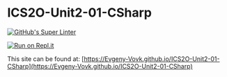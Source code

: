 # ICS2O-Unit2-01-CSharp

[![GitHub's Super Linter](https://github.com/Evgeny-Vovk/ICS2O-Unit2-01-CSharp/workflows/GitHub's%20Super%20Linter/badge.svg)](https://github.com/Evgeny-Vovk/ICS2O-Unit2-01-CSharp/actions)

[![Run on Repl.it](https://repl.it/badge/github/Evgeny-Vovk/ICS2O-Unit2-01-CSharp)](https://repl.it/github/Evgeny-Vovk/ICS2O-Unit2-01-CSharp)

This site can be found at: [https://Evgeny-Vovk.github.io/ICS2O-Unit2-01-CSharp](https://Evgeny-Vovk.github.io/ICS2O-Unit2-01-CSharp)
